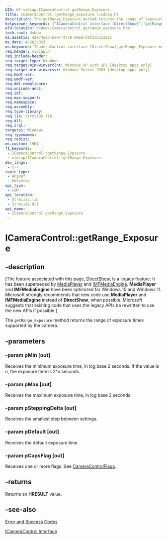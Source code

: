 ```yaml
---
UID: NF:vidcap.ICameraControl.getRange_Exposure
title: ICameraControl::getRange_Exposure (vidcap.h)
description: The getRange_Exposure method returns the range of exposure times supported by the camera.
helpviewer_keywords: ["ICameraControl interface [DirectShow]","getRange_Exposure method","ICameraControl.getRange_Exposure","ICameraControl::getRange_Exposure","ICameraControlgetRange_Exposure","dshow.icameracontrol_getrange_exposure","getRange_Exposure","getRange_Exposure method [DirectShow]","getRange_Exposure method [DirectShow]","ICameraControl interface","vidcap/ICameraControl::getRange_Exposure"]
old-location: dshow\icameracontrol_getrange_exposure.htm
tech.root: dshow
ms.assetid: 42e74ae3-6a07-47c8-8e6a-daf2cb32328c
ms.date: 4/26/2023
ms.keywords: ICameraControl interface [DirectShow],getRange_Exposure method, ICameraControl.getRange_Exposure, ICameraControl::getRange_Exposure, ICameraControlgetRange_Exposure, dshow.icameracontrol_getrange_exposure, getRange_Exposure, getRange_Exposure method [DirectShow], getRange_Exposure method [DirectShow],ICameraControl interface, vidcap/ICameraControl::getRange_Exposure
req.header: vidcap.h
req.include-header: 
req.target-type: Windows
req.target-min-winverclnt: Windows XP with SP2 [desktop apps only]
req.target-min-winversvr: Windows Server 2003 [desktop apps only]
req.kmdf-ver: 
req.umdf-ver: 
req.ddi-compliance: 
req.unicode-ansi: 
req.idl: 
req.max-support: 
req.namespace: 
req.assembly: 
req.type-library: 
req.lib: Strmiids.lib
req.dll: 
req.irql: 
targetos: Windows
req.typenames: 
req.redist: 
ms.custom: 19H1
f1_keywords:
 - ICameraControl::getRange_Exposure
 - vidcap/ICameraControl::getRange_Exposure
dev_langs:
 - c++
topic_type:
 - APIRef
 - kbSyntax
api_type:
 - COM
api_location:
 - Strmiids.lib
 - Strmiids.dll
api_name:
 - ICameraControl.getRange_Exposure
---
```


# ICameraControl::getRange_Exposure


## -description

\[The feature associated with this page, [DirectShow](/windows/win32/directshow/directshow), is a legacy feature. It has been superseded by [MediaPlayer](/uwp/api/Windows.Media.Playback.MediaPlayer) and [IMFMediaEngine](/windows/win32/api/mfmediaengine/nn-mfmediaengine-imfmediaengine). **MediaPlayer** and **IMFMediaEngine** have been optimized for Windows 10 and Windows 11. Microsoft strongly recommends that new code use **MediaPlayer** and **IMFMediaEngine** instead of **DirectShow**, when possible. Microsoft suggests that existing code that uses the legacy APIs be rewritten to use the new APIs if possible.\]

The <code>getRange_Exposure</code> method returns the range of exposure times supported by the camera.

## -parameters

### -param pMin [out]

Receives the minimum exposure time, in log base 2 seconds. If the value is <i>n</i>, the exposure time is 2^n seconds.

### -param pMax [out]

Receives the maximum exposure time, in log base 2 seconds.

### -param pSteppingDelta [out]

Receives the smallest step between settings.

### -param pDefault [out]

Receives the default exposure time.

### -param pCapsFlag [out]

Receives one or more flags. See <a href="/windows/win32/api/strmif/ne-strmif-cameracontrolflags">CameraControlFlags</a>.

## -returns

Returns an <b>HRESULT</b> value.

## -see-also

<a href="/windows/desktop/DirectShow/error-and-success-codes">Error and Success Codes</a>



<a href="/windows/desktop/api/vidcap/nn-vidcap-icameracontrol">ICameraControl Interface</a>